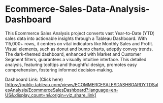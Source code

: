 # Ecommerce-Sales-Data-Analysis-Dashboard

This Ecommerce Sales Analysis project converts vast Year-to-Date (YTD) sales data into actionable insights through a Tableau Dashboard. With 115,000+ rows, it centers on vital indicators like Monthly Sales and Profit. Visual elements, such as donut and bump charts, adeptly convey trends. The dark-themed dashboard, enhanced with Market and Customer Segment filters, guarantees a visually intuitive interface. This detailed analysis, featuring tooltips and thoughtful design, promotes easy comprehension, fostering informed decision-making.

Dashboard Link: (Click here)[https://public.tableau.com/views/ECOMMERCESALESDASHBOARDYTDSalesAnalysis/EcommerceSalesDashboard?:language=en-US&:display_count=n&:origin=viz_share_link]
